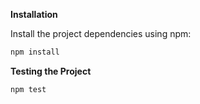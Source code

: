 **Installation**

Install the project dependencies using npm:

```bash
npm install
```

**Testing the Project**

```bash
npm test
```

